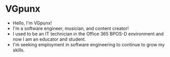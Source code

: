 # VGpunx

- Hello, I'm VGpunx!
- I'm a software engineer, musician, and content creator!
- I used to be an IT technician in the Office 365 BPOS-D environment and now I am an educator and student.
- I'm seeking employment in software engineering to continue to grow my skills.

<!---
vgpunx/vgpunx is a ✨ special ✨ repository because its `README.md` (this file) appears on your GitHub profile.
You can click the Preview link to take a look at your changes.
--->
